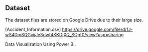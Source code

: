 ## Dataset

The dataset files are stored on Google Drive due to their large size.


[Accident_Information.csv] https://drive.google.com/file/d/1J-wS4DmSQGxijJe3dwt4KKDjXQ_SQgt0/view?usp=sharing


Data Visualization Using Power BI.
